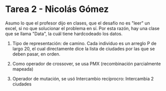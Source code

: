# Tarea 2 - Nicolás Gómez

Asumo lo que el profesor dijo en clases, que el desafío no es "leer" un excel, si no que solucionar el problema en sí. Por esta razón, hay una clase que se llama "Data", la cuál tiene hardcodeado los datos.

1. Tipo de representación: de camino. Cada individuo es un arreglo P de largo 20, el cual directamente dice la lista de ciudades por las que se deben pasar, en orden.

2. Como operador de crossover, se usa PMX (recombinación parcialmente mapeada)

3. Operador de mutación, se usó Intercambio recíprocro: Intercambia 2 ciudades